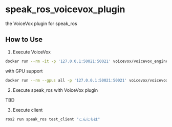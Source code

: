 # speak_ros_voicevox_plugin

the VoiceVox plugin for speak_ros

## How to Use

1. Execute VoiceVox

```bash
docker run --rm -it -p '127.0.0.1:50021:50021' voicevox/voicevox_engine:cpu-ubuntu20.04-latest
```

with GPU support
```bash
docker run --rm --gpus all -p '127.0.0.1:50021:50021' voicevox/voicevox_engine:nvidia-ubuntu20.04-latest
```

2. Execute speak_ros with VoiceVox plugin

TBD

3. Execute client

```bash
ros2 run speak_ros test_client "こんにちは"
```
